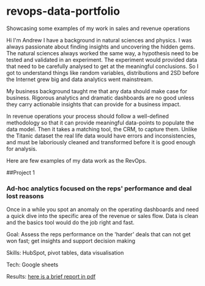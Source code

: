 # revops-data-portfolio
Showcasing some examples of my work in sales and revenue operations


Hi I'm Andrew I have a background in natural sciences and physics. I  was always passionate about finding insights and uncovering the hidden gems. The natural sciences always worked the same way, a hypothesis need to be tested and validated in an experiment. The experiment would provided data that need to be carefully analysed to get at the meaningful conclusions. So I got to understand things like random variables, distributions and 2SD before the Internet grew big and data analytics went mainstream.

My business background taught me that any data should make case for business. Rigorous analytics and dramatic dashboards are no good unless they carry actionable insights that can provide for a business impact.

In revenue operations your process should follow a well-defined methodology so that it can provide meaningful data-points to populate the data model. Then it takes a matching tool, the CRM, to capture them. Unlike the Titanic dataset the real life data would have errors and inconsistencies, and must be laboriously cleaned and transformed before it is good enough for analysis.

Here are few examples of my data work as the RevOps.

##Project 1

### Ad-hoc analytics focused on the reps' performance and deal lost reasons

Once in a while you spot an anomaly on the operating dashboards and need a quick dive into the specific area of the revenue or sales flow. Data is clean and the basics tool would do the job right and fast.

Goal: Assess the reps performance on the 'harder' deals that can not get won fast; get insights and support decision making  

Skills: HubSpot, pivot tables, data visualisation  

Tech: Google sheets

Results: [here is a brief report in pdf](https://github.com/outovhush/revops-data-portfolio/blob/main/Ad-hoc%20reports_AE%20WR%20lost%20deals%20quickstat_anon.pdf)


 